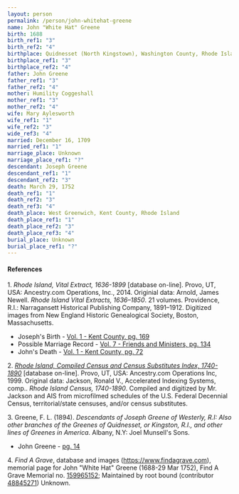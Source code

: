 ```yaml
---
layout: person
permalink: /person/john-whitehat-greene
name: John "White Hat" Greene
birth: 1688
birth_ref1: "3"
birth_ref2: "4"
birthplace: Quidnesset (North Kingstown), Washington County, Rhode Island
birthplace_ref1: "3"
birthplace_ref2: "4"
father: John Greene
father_ref1: "3"
father_ref2: "4"
mother: Humility Coggeshall
mother_ref1: "3"
mother_ref2: "4"
wife: Mary Aylesworth
wife_ref1: "1"
wife_ref2: "3"
wide_ref3: "4"
married: December 16, 1709
married_ref1: "1"
marriage_place: Unknown
marriage_place_ref1: "?"
descendant: Joseph Greene
descendant_ref1: "1"
descendant_ref2: "3"
death: March 29, 1752
death_ref1: "1"
death_ref2: "3"
death_ref3: "4"
death_place: West Greenwich, Kent County, Rhode Island
death_place_ref1: "1"
death_place_ref2: "3"
death_place_ref3: "4"
burial_place: Unknown
burial_place_ref1: "?"
---
```


#### References

<a id="1">1. </a> _Rhode Island, Vital Extract, 1636-1899_ [database on-line]. Provo, UT, USA: Ancestry.com Operations, Inc., 2014. Originial data:  Arnold, James Newell. _Rhode Island Vital Extracts, 1636–1850_. 21 volumes. Providence, R.I.: Narragansett Historical Publishing Company, 1891–1912. Digitized images from New England Historic Genealogical Society, Boston, Massachusetts. 
* Joseph's Birth - [Vol. 1 - Kent County, pg. 169](https://search.ancestrylibrary.com/cgi-bin/sse.dll?qh=KYCMfWlT0u1EUW8dFo7KSg%3d%3d&gss=angs-g&new=1&rank=1&gsfn=Joseph&gsfn_x=0&gsln=Greene&gsln_x=0&msypn__ftp=Rhode+Island&msbdy=1725&catbucket=rstp&MSAV=0&uidh=jg2&msbdy_x=1&msbdp=5&pcat=ROOT_CATEGORY&h=102756&dbid=3897&indiv=1&ml_rpos=1)
* Possible Marriage Record - [Vol. 7 - Friends and Ministers, pg. 134](https://search.ancestrylibrary.com/cgi-bin/sse.dll?dbid=3897&h=208408&indiv=try&o_vc=Record:OtherRecord&rhSource=7836)
* John's Death - [Vol. 1 - Kent County, pg. 72](https://search.ancestrylibrary.com/cgi-bin/sse.dll?dbid=3897&h=112069&indiv=try&o_vc=Record:OtherRecord&rhSource=7836)

<a id="2">2. </a> [_Rhode Island, Compiled Census and Census Substitutes Index, 1740-1890_](https://search.ancestrylibrary.com/cgi-bin/sse.dll?dbid=3571&h=28623341&indiv=try&o_vc=Record:OtherRecord&rhSource=7836)  [database on-line]. Provo, UT, USA: Ancestry.com Operations Inc, 1999. Original data: Jackson, Ronald V., Accelerated Indexing Systems, comp.. _Rhode Island Census, 1740-1890_. Compiled and digitized by Mr. Jackson and AIS from microfilmed schedules of the U.S. Federal Decennial Census, territorial/state censuses, and/or census substitutes. 

<a id="3">3. </a> Greene, F. L. (1894). _Descendants of Joseph Greene of Westerly, R.I: Also other branches of the Greenes of Quidnesset, or Kingston, R.I., and other lines of Greenes in America_. Albany, N.Y: Joel Munsell's Sons.
* John Greene - [pg. 14](https://archive.org/details/descendantsofjos00gree/page/14)

<a id="4">4. </a> _Find A Grave_, database and images (https://www.findagrave.com), memorial page for John "White Hat" Greene (1688-29 Mar 1752), Find A Grave Memorial no. [159965152](https://www.findagrave.com/memorial/159965152); Maintained by root bound (contributor [48845271](https://www.findagrave.com/user/profile/48845271)) Unknown.
